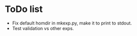 # ToDo list

* Fix default homdir in mkexp.py, make it to print to stdout.
* Test validation vs other exps.




